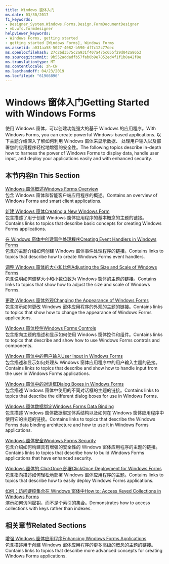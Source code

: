 ```yaml
---
title: Windows 窗体入门
ms.date: 03/30/2017
f1_keywords:
- Designer_System.Windows.Forms.Design.FormDocumentDesigner
- vb.wfc.formdesigner
helpviewer_keywords:
- Windows Forms, getting started
- getting started [Windows Forms], Windows Forms
ms.assetid: a031aa58-5027-4082-b590-df7c12c77dec
ms.openlocfilehash: 27c26d3575c2a931f407a475c655f29d042a8653
ms.sourcegitcommit: 9b552addadfb57fab0b9e7852ed4f1f1b8a42f8e
ms.translationtype: MT
ms.contentlocale: zh-CN
ms.lasthandoff: 04/23/2019
ms.locfileid: "61966896"
---
```

# <a name="getting-started-with-windows-forms"></a><span data-ttu-id="32cfc-102">Windows 窗体入门</span><span class="sxs-lookup"><span data-stu-id="32cfc-102">Getting Started with Windows Forms</span></span>
<span data-ttu-id="32cfc-103">使用 Windows 窗体，可以创建功能强大的基于 Windows 的应用程序。</span><span class="sxs-lookup"><span data-stu-id="32cfc-103">With Windows Forms, you can create powerful Windows-based applications.</span></span> <span data-ttu-id="32cfc-104">以下主题介绍深入了解如何利用 Windows 窗体来显示数据、 处理用户输入以及部署您的应用程序轻松地增强的安全性。</span><span class="sxs-lookup"><span data-stu-id="32cfc-104">The following topics describe in-depth how to harness the power of Windows Forms to display data, handle user input, and deploy your applications easily and with enhanced security.</span></span>  
  
## <a name="in-this-section"></a><span data-ttu-id="32cfc-105">本节内容</span><span class="sxs-lookup"><span data-stu-id="32cfc-105">In This Section</span></span>  
 [<span data-ttu-id="32cfc-106">Windows 窗体概述</span><span class="sxs-lookup"><span data-stu-id="32cfc-106">Windows Forms Overview</span></span>](windows-forms-overview.md)  
 <span data-ttu-id="32cfc-107">包含 Windows 窗体和智能客户端应用程序的概述。</span><span class="sxs-lookup"><span data-stu-id="32cfc-107">Contains an overview of Windows Forms and smart client applications.</span></span>  
  
 [<span data-ttu-id="32cfc-108">新建 Windows 窗体</span><span class="sxs-lookup"><span data-stu-id="32cfc-108">Creating a New Windows Form</span></span>](creating-a-new-windows-form.md)  
 <span data-ttu-id="32cfc-109">包含描述了用于创建 Windows 窗体应用程序的基本概念的主题的链接。</span><span class="sxs-lookup"><span data-stu-id="32cfc-109">Contains links to topics that describe basic concepts for creating Windows Forms applications.</span></span>  
  
 [<span data-ttu-id="32cfc-110">在 Windows 窗体中创建事件处理程序</span><span class="sxs-lookup"><span data-stu-id="32cfc-110">Creating Event Handlers in Windows Forms</span></span>](creating-event-handlers-in-windows-forms.md)  
 <span data-ttu-id="32cfc-111">包含的主题介绍如何创建 Windows 窗体事件处理程序的链接。</span><span class="sxs-lookup"><span data-stu-id="32cfc-111">Contains links to topics that describe how to create Windows Forms event handlers.</span></span>  
  
 [<span data-ttu-id="32cfc-112">调整 Windows 窗体的大小和比例</span><span class="sxs-lookup"><span data-stu-id="32cfc-112">Adjusting the Size and Scale of Windows Forms</span></span>](adjusting-the-size-and-scale-of-windows-forms.md)  
 <span data-ttu-id="32cfc-113">包含说明如何调整大小和小数位数为 Windows 窗体的主题的链接。</span><span class="sxs-lookup"><span data-stu-id="32cfc-113">Contains links to topics that show how to adjust the size and scale of Windows Forms.</span></span>  
  
 [<span data-ttu-id="32cfc-114">更改 Windows 窗体外观</span><span class="sxs-lookup"><span data-stu-id="32cfc-114">Changing the Appearance of Windows Forms</span></span>](changing-the-appearance-of-windows-forms.md)  
 <span data-ttu-id="32cfc-115">包含演示如何更改 Windows 窗体应用程序的外观的主题的链接。</span><span class="sxs-lookup"><span data-stu-id="32cfc-115">Contains links to topics that show how to change the appearance of Windows Forms applications.</span></span>  
  
 [<span data-ttu-id="32cfc-116">Windows 窗体控件</span><span class="sxs-lookup"><span data-stu-id="32cfc-116">Windows Forms Controls</span></span>](./controls/index.md)  
 <span data-ttu-id="32cfc-117">包含指向主题的描述和显示如何使用 Windows 窗体控件和组件。</span><span class="sxs-lookup"><span data-stu-id="32cfc-117">Contains links to topics that describe and show how to use Windows Forms controls and components.</span></span>  
  
 [<span data-ttu-id="32cfc-118">Windows 窗体中的用户输入</span><span class="sxs-lookup"><span data-stu-id="32cfc-118">User Input in Windows Forms</span></span>](user-input-in-windows-forms.md)  
 <span data-ttu-id="32cfc-119">包含描述和显示如何处理从 Windows 窗体应用程序中的用户输入主题的链接。</span><span class="sxs-lookup"><span data-stu-id="32cfc-119">Contains links to topics that describe and show how to handle input from the user in Windows Forms applications.</span></span>  
  
 [<span data-ttu-id="32cfc-120">Windows 窗体中的对话框</span><span class="sxs-lookup"><span data-stu-id="32cfc-120">Dialog Boxes in Windows Forms</span></span>](dialog-boxes-in-windows-forms.md)  
 <span data-ttu-id="32cfc-121">包含描述 Windows 窗体中使用的不同对话框的主题的链接。</span><span class="sxs-lookup"><span data-stu-id="32cfc-121">Contains links to topics that describe the different dialog boxes for use in Windows Forms.</span></span>  
  
 [<span data-ttu-id="32cfc-122">Windows 窗体数据绑定</span><span class="sxs-lookup"><span data-stu-id="32cfc-122">Windows Forms Data Binding</span></span>](windows-forms-data-binding.md)  
 <span data-ttu-id="32cfc-123">包含描述 Windows 窗体数据绑定体系结构以及如何在 Windows 窗体应用程序中使用它的主题的链接。</span><span class="sxs-lookup"><span data-stu-id="32cfc-123">Contains links to topics that describe the Windows Forms data binding architecture and how to use it in Windows Forms applications.</span></span>  
  
 [<span data-ttu-id="32cfc-124">Windows 窗体安全</span><span class="sxs-lookup"><span data-stu-id="32cfc-124">Windows Forms Security</span></span>](windows-forms-security.md)  
 <span data-ttu-id="32cfc-125">包含介绍如何构建具有增强的安全性的 Windows 窗体应用程序的主题的链接。</span><span class="sxs-lookup"><span data-stu-id="32cfc-125">Contains links to topics that describe how to build Windows Forms applications that have enhanced security.</span></span>  
  
 [<span data-ttu-id="32cfc-126">Windows 窗体的 ClickOnce 部署</span><span class="sxs-lookup"><span data-stu-id="32cfc-126">ClickOnce Deployment for Windows Forms</span></span>](clickonce-deployment-for-windows-forms.md)  
 <span data-ttu-id="32cfc-127">包含指向描述如何轻松地部署 Windows 窗体应用程序的主题。</span><span class="sxs-lookup"><span data-stu-id="32cfc-127">Contains links to topics that describe how to easily deploy Windows Forms applications.</span></span>  
  
 [<span data-ttu-id="32cfc-128">如何：访问键控集合在 Windows 窗体中</span><span class="sxs-lookup"><span data-stu-id="32cfc-128">How to: Access Keyed Collections in Windows Forms</span></span>](how-to-access-keyed-collections-in-windows-forms.md)  
 <span data-ttu-id="32cfc-129">演示如何访问密钥，而不是个索引的集合。</span><span class="sxs-lookup"><span data-stu-id="32cfc-129">Demonstrates how to access collections with keys rather than indexes.</span></span>  
  
## <a name="related-sections"></a><span data-ttu-id="32cfc-130">相关章节</span><span class="sxs-lookup"><span data-stu-id="32cfc-130">Related Sections</span></span>  
 [<span data-ttu-id="32cfc-131">增强 Windows 窗体应用程序</span><span class="sxs-lookup"><span data-stu-id="32cfc-131">Enhancing Windows Forms Applications</span></span>](./advanced/index.md)  
 <span data-ttu-id="32cfc-132">包含描述用于创建 Windows 窗体应用程序的更多高级的概念的主题的链接。</span><span class="sxs-lookup"><span data-stu-id="32cfc-132">Contains links to topics that describe more advanced concepts for creating Windows Forms applications.</span></span>
